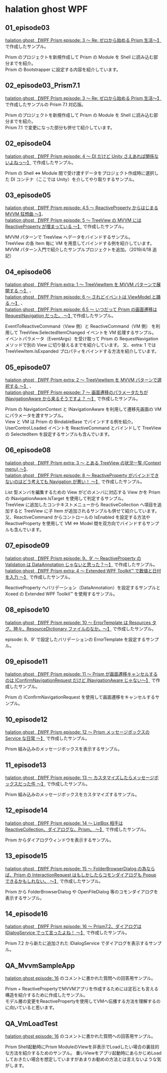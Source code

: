 # halation ghost WPF

## 01_episode03

[halation ghost 【WPF Prism episode: 3 ～ Re: ゼロから始める Prism 生活～】](https://elf-mission.net/programming/wpf/episode03/) で作成したサンプル。

Prism のプロジェクトを新規作成して Prism の Module を Shell に読み込む部分までを紹介。  
Prism の Bootstrapper に設定する内容を紹介しています。

## 02_episode03_Prism7.1

[halation ghost 【WPF Prism episode: 3 ～ Re: ゼロから始める Prism 生活～】](https://elf-mission.net/programming/wpf/episode03/) で作成したサンプルの Prism 7.1 対応版。

Prism のプロジェクトを新規作成して Prism の Module を Shell に読み込む部分までを紹介。  
Prism 7.1 で変更になった部分も併せて紹介しています。

## 02_episode04

[halation ghost 【WPF Prism episode: 4 ～ DI だけど Unity さえあれば関係ないよねっ～】](https://elf-mission.net/programming/wpf/episode04/) で作成したサンプル。

Prism の Shell ⇔ Module 間で受け渡すデータをプロジェクト作成時に選択した DI コンテナ（ここでは Unity）を介してやり取りするサンプル。

## 03_episode05

[halation ghost 【WPF Prism episode: 4.5 ～ ReactiveProperty からはじまる MVVM 狂想曲 ～】](https://elf-mission.net/programming/wpf/episode045/)、  
[halation ghost 【WPF Prism episode: 5 ～ TreeView の MVVM には ReactiveProperty が埋まっている ～】](https://elf-mission.net/programming/wpf/episode05/) で作成したサンプル。

MVVM パターンで TreeView へデータをバインドするサンプル。  
TreeView の各 Item 毎に VM を用意してバインドする例を紹介しています。  
MVVM パターン入門で紹介したサンプルプロジェクトを追加。（2019/4/18 追記）

## 04_episode06

[halation ghost 【WPF Prism extra: 1 ～ TreeViewItem を MVVM パターンで展開する ～】](https://elf-mission.net/programming/wpf/extra01/) 、  
[halation ghost 【WPF Prism episode: 6 ～ されどイベントは ViewModel と踊る ～】](https://elf-mission.net/programming/wpf/episode06/) 、  
[halation ghost 【WPF Prism episode: 6.5 ～ いつだって Prism の画面遷移は RequestNavigation だった。 ～】](https://elf-mission.net/programming/wpf/episode065/)で作成したサンプル。

EventToReactiveCommand（View 側）と ReactiveCommand（VM 側） を利用して TreeView.SelectedItemChanged イベントを VM 処理するサンプル。  
イベントパラメータ（EventArgs）を受け取って Prism の RequestNavigation メソッドで別の View に切り替えるまでを紹介しています。
又、extra: 1 では TreeViewItem.IsExpanded プロパティをバインドする方法を紹介しています。

## 05_episode07

[halation ghost 【WPF Prism extra: 2 ～ TreeViewItem を MVVM パターンで選択する ～】](https://elf-mission.net/programming/wpf/extra02/) 、  
[halation ghost 【WPF Prism episode: 7 ～ 画面遷移のパラメータたちが INavigationAware から来るそうですよ？ ～】](https://elf-mission.net/programming/wpf/episode07/) で作成したサンプル。

Prism の NavigationContext と INavigationAware を利用して遷移先画面の VM にパラメータを渡すサンプル。  
View と VM は Prism の BindableBase でバインドする例を紹介。
UserControl.Loaded イベントを ReactiveCommand とバインドして TreeView の SelectedItem を設定するサンプルも含んでいます。

## 06_episode08

[halation ghost 【WPF Prism extra: 3 ～ とある TreeView の状況一覧 (Context menu) ～】](https://elf-mission.net/programming/wpf/extra03/)、  
[halation ghost 【WPF Prism episode: 8 ～ ReactiveProperty がバインドできないのはどう考えても Navigation が悪い！ ～】](https://elf-mission.net/programming/wpf/episode08/) で作成したサンプル。

List 型メンバを編集するための View がどのメンバに対応する View かを Prism の INavigationAware.IsTarget を使用して判定するサンプル。  
TreeView に追加したコンテキストメニューから ReactiveCollection へ項目を追加すると TreeView に子 Item が追加されるサンプルも併せて紹介しています。  
又、ReactiveCommand からコントロールの IsEnabled を設定する方法や ReactiveProperty を使用して VM ⇔ Model 間を双方向でバインドするサンプルも含んでいます。

## 07_episode09

[halation ghost 【WPF Prism episode: 9、9' ～ ReactiveProperty の Validation は DataAnnotation じゃないと思った？～】](https://elf-mission.net/programming/wpf/episode09/) で作成したサンプル。  
[halation ghost 【WPF Prism extra: 4 ～ Extended WPF Toolkit™ で数値と日付を入力 ～】](https://elf-mission.net/programming/wpf/extra04/) で作成したサンプル。

ReactiveProperty へバリデーション（DataAnnotation）を設定するサンプルと Xceed の Extended WPF Toolkit™ を使用するサンプル。

## 08_episode10

[halation ghost 【WPF Prism episode: 10 ～ ErrorTemplate は Resources タグ、時々、ResourceDictionary ファイルのなか。～】](https://elf-mission.net/programming/wpf/episode10/) で作成したサンプル。

episode: 9、9' で設定したバリデーションの ErrorTemplate を設定するサンプル。

## 09_episode11

[halation ghost 【WPF Prism episode: 11 ～ Prism が画面遷移キャンセルするのは IConfirmNavigationRequest だけど INavigationAware じゃない～】](https://elf-mission.net/programming/wpf/episode11/) で作成したサンプル。

Prism の IConfirmNavigationRequest を使用して画面遷移をキャンセルするサンプル。

## 10_episode12

[halation ghost 【WPF Prism episode: 12 ～ Prism メッセージボックスの Service な日常 ～】](https://elf-mission.net/programming/wpf/episode12/) で作成したサンプル。

Prism 組み込みのメッセージボックスを表示するサンプル。

## 11_episode13

[halation ghost 【WPF Prism episode: 13 ～ カスタマイズしたらメッセージボックスだった件 ～】](https://elf-mission.net/programming/wpf/episode13/) で作成したサンプル。

Prism 組み込みのメッセージボックスをカスタマイズするサンプル。

## 12_episode14

[halation ghost 【WPF Prism episode: 14 ～ ListBox 相手は ReactiveCollection、ダイアログな、Prism。 ～】](https://elf-mission.net/programming/wpf/episode14/) で作成したサンプル。

Prism からダイアログウィンドウを表示するサンプル。

## 13_episode15

[halation ghost 【WPF Prism episode: 15 ～ FolderBrowserDialog の為ならば、Prism の InteractionRequest はもしかしたらコモンダイアログも Popup できるかもしれない。 ～】](https://elf-mission.net/programming/wpf/episode15/) で作成したサンプル。

Prism から FolderBrowserDialog や OpenFileDialog 等のコモンダイアログを表示するサンプル。

## 14_episode16

[halation ghost 【WPF Prism episode: 16 ～ Prism7.2、ダイアログは IDialogService でって言ったよね！ ～】](https://elf-mission.net/programming/wpf/episode16/) で作成したサンプル。

Prism 7.2 から新たに追加された IDialogService でダイアログを表示するサンプル。

## QA_MvvmSampleApp
[halation ghost episode: 16](https://elf-mission.net/programming/wpf/episode16/) のコメントに書かれた質問への回答用サンプル。

Prism + ReactivePropertyでMVVMアプリを作成するためには定石とも言える構造を紹介するために作成したサンプル。  
モデル層の変更をReactivePropertyを使用してVMへ伝播する方法を理解するのに向いていると思います。

## QA_VmLoadTest
[halation ghost episode: 16](https://elf-mission.net/programming/wpf/episode16/) のコメントに書かれた質問への回答用サンプル。

Prism Shell起動時にPrism ModuleのViewを非表示でLoadしたい場合の裏技的な方法を紹介するためのサンプル。
重いViewをアプリ起動時にあらかじめLoadしておきたい場合を想定していますがあまりお勧めの方法とは言えないような気がします。
